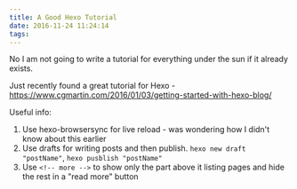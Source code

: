```yaml
---
title: A Good Hexo Tutorial
date: 2016-11-24 11:24:14
tags:
---
```


No I am not going to write a tutorial for everything under the sun if it already exists.

Just recently found a great tutorial for Hexo - https://www.cgmartin.com/2016/01/03/getting-started-with-hexo-blog/

Useful info:
1. Use hexo-browsersync for live reload - was wondering how I didn't know about this earlier
1. Use drafts for writing posts and then publish. `hexo new draft "postName"`, `hexo pusblish "postName"`
1. Use `<!-- more -->` to show only the part above it listing pages and hide the rest in a "read more" button